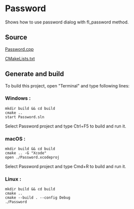 # Password

Shows how to use password dialog with fl_password method.

## Source

[Password.cpp](Password.cpp)

[CMakeLists.txt](CMakeLists.txt)

## Generate and build

To build this project, open "Terminal" and type following lines:

### Windows :

``` shell
mkdir build && cd build
cmake .. 
start Password.sln
```

Select Password project and type Ctrl+F5 to build and run it.

### macOS :

``` shell
mkdir build && cd build
cmake .. -G "Xcode"
open ./Password.xcodeproj
```

Select Password project and type Cmd+R to build and run it.

### Linux :

``` shell
mkdir build && cd build
cmake .. 
cmake --build . --config Debug
./Password
```
